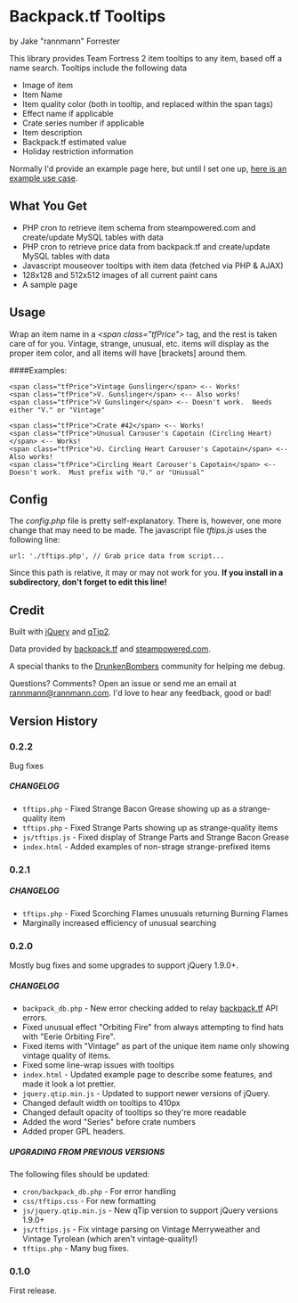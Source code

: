 Backpack.tf Tooltips
=========

by Jake "rannmann" Forrester

This library provides Team Fortress 2 item tooltips to any item, based off a name search.  Tooltips include the following data

* Image of item
* Item Name
* Item quality color (both in tooltip, and replaced within the span tags)
* Effect name if applicable
* Crate series number if applicable
* Item description
* Backpack.tf estimated value
* Holiday restriction information

Normally I'd provide an example page here, but until I set one up, [here is an example use case](http://www.drunkenbombers.com/forums/showthread.php?983-Forum-TF2-Item-Links).



What You Get
-------
* PHP cron to retrieve item schema from steampowered.com and create/update MySQL tables with data
* PHP cron to retrieve price data from backpack.tf and create/update MySQL tables with data
* Javascript mouseover tooltips with item data (fetched via PHP & AJAX)
* 128x128 and 512x512 images of all current paint cans
* A sample page

Usage
-------
Wrap an item name in a *&lt;span class="tfPrice"&gt;* tag, and the rest is taken care of for you.  Vintage, strange, unusual, etc. items will display as the proper item color, and all items will have [brackets] around them.

####Examples:

    <span class="tfPrice">Vintage Gunslinger</span> <-- Works!
    <span class="tfPrice">V. Gunslinger</span> <-- Also works!
    <span class="tfPrice">V Gunslinger</span> <-- Doesn't work.  Needs either "V." or "Vintage"

    <span class="tfPrice">Crate #42</span> <-- Works!
    <span class="tfPrice">Unusual Carouser's Capotain (Circling Heart)</span> <-- Works!
    <span class="tfPrice">U. Circling Heart Carouser's Capotain</span> <-- Also works!
    <span class="tfPrice">Circling Heart Carouser's Capotain</span> <-- Doesn't work.  Must prefix with "U." or "Unusual"

Config
-------
The _config.php_ file is pretty self-explanatory.  There is, however, one more change that may need to be made.  The javascript file _tftips.js_ uses the following line:

    url: './tftips.php', // Grab price data from script...

Since this path is relative, it may or may not work for you.  __If you install in a subdirectory, don't forget to edit this line!__

Credit
-------
Built with [jQuery](http://jquery.com) and [qTip2](http://craigsworks.com/projects/qtip2).

Data provided by [backpack.tf](http://backpack.tf/api) and [steampowered.com](http://steamcommunity.com/dev).

A special thanks to the [DrunkenBombers](http://www.drunkenbombers.com) community for helping me debug.

Questions?  Comments?  Open an issue or send me an email at [rannmann@rannmann.com](mailto:rannmann@rannmann.com).  I'd love to hear any feedback, good or bad!


Version History
----------------

### 0.2.2

Bug fixes

##### CHANGELOG

* `tftips.php` - Fixed Strange Bacon Grease showing up as a strange-quality item
* `tftips.php` - Fixed Strange Parts showing up as strange-quality items
* `js/tftips.js` - Fixed display of Strange Parts and Strange Bacon Grease
* `index.html` - Added examples of non-strage strange-prefixed items

### 0.2.1

##### CHANGELOG

* `tftips.php` - Fixed Scorching Flames unusuals returning Burning Flames
* Marginally increased efficiency of unusual searching

### 0.2.0

Mostly bug fixes and some upgrades to support jQuery 1.9.0+.

##### CHANGELOG

* `backpack_db.php` - New error checking added to relay [backpack.tf](http://backpack.tf/api) API errors.
* Fixed unusual effect "Orbiting Fire" from always attempting to find hats with "Eerie Orbiting Fire".
* Fixed items with "Vintage" as part of the unique item name only showing vintage quality of items.
* Fixed some line-wrap issues with tooltips
* `index.html` - Updated example page to describe some features, and made it look a lot prettier.
* `jquery.qtip.min.js` - Updated to support newer versions of jQuery.
* Changed default width on tooltips to 410px
* Changed default opacity of tooltips so they're more readable
* Added the word "Series" before crate numbers
* Added proper GPL headers.




##### UPGRADING FROM PREVIOUS VERSIONS

The following files should be updated:

* `cron/backpack_db.php` - For error handling
* `css/tftips.css` - For new formatting
* `js/jquery.qtip.min.js` - New qTip version to support jQuery versions 1.9.0+
* `js/tftips.js` - Fix vintage parsing on Vintage Merryweather and Vintage Tyrolean (which aren't vintage-quality!)
* `tftips.php` - Many bug fixes.

### 0.1.0 

First release.
